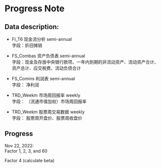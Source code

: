 # Progress Note

## Data description:

- FI_T6 现金流分析 semi-annual   
字段：折旧摊销

- FS_Combas 资产负债表 semi-annual  
字段：现金及存放中央银行款项、一年内到期的非流动资产、流动资产合计、资产总计、应交税费、流动负债合计

- FS_Comins 利润表 semi-annual    
字段： 净利润

- TRD_Weekm 市场周回报率 weekly       
字段： （流通市值加权）市场周回报率

- TRD_Weekm 股票周交易数据 weekly          
字段： 股票周开盘价、股票周收盘价

## Progress
Nov 22, 2022:        
Factor 1, 2, 3, and 60

Factor 4 (calculate beta)
